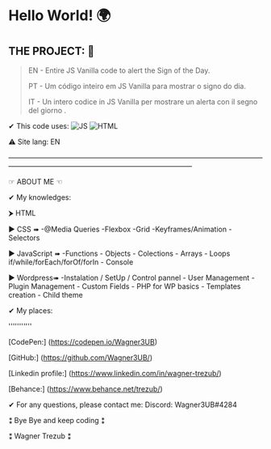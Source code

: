 # Hello World! 🌍

## THE PROJECT: 📑

> EN - Entire JS Vanilla code to alert the Sign of the Day.
>
> PT - Um código inteiro em JS Vanilla para mostrar o signo do dia.
>
> IT - Un intero codice in JS Vanilla per mostrare un alerta con il segno del giorno .

✔ This code uses: 
![JS](https://img.shields.io/badge/JavaScript-F7DF1E?style=plastic&logo=javascript&logoColor=FFFFFF)
![HTML](https://img.shields.io/badge/-HTML-E34F26?style=plastic&logo=html5&logoColor=FFFFFF) 

⚠ Site lang: EN

——————————————————————————————————————————————————————————————

☞ ABOUT ME ☜

✔ My knowledges:

⮞ HTML

▶ CSS ➠ -@Media Queries -Flexbox -Grid -Keyframes/Animation -Selectors

▶ JavaScript ➠ -Functions - Objects - Colections - Arrays - Loops if/while/forEach/forOf/forIn - Console

▶ Wordpress➠ -Instalation / SetUp / Control pannel - User Management - Plugin Management - Custom Fields - PHP for WP basics - Templates creation - Child theme

✔ My places:

'''''''''''

[CodePen:] (https://codepen.io/Wagner3UB)

[GitHub:] (https://github.com/Wagner3UB/)

[Linkedin profile:] (https://www.linkedin.com/in/wagner-trezub/)

[Behance:] (https://www.behance.net/trezub/)

✔ For any questions, please contact me: Discord: Wagner3UB#4284

⁑ Bye Bye and keep coding ⁑

⁑ Wagner Trezub ⁑